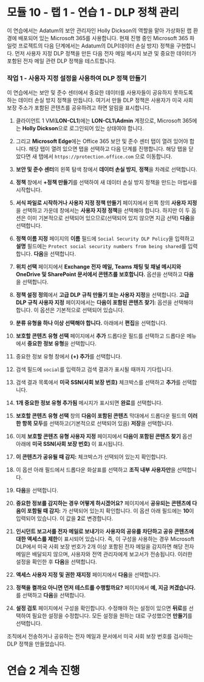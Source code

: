# 모듈 10 - 랩 1 - 연습 1 - DLP 정책 관리  


이 연습에서는 Adatum의 보안 관리자인 Holly Dickson의 역할을 맡아 가상화된 랩 환경에 배포되어 있는 Microsoft 365를 사용합니다. 현재 진행 중인 Microsoft 365 파일럿 프로젝트의 다음 단계에서는 Adatum의 DLP(데이터 손실 방지) 정책을 구현합니다. 먼저 사용자 지정 DLP 정책을 만든 다음 전자 메일 메시지 보관 및 중요한 데이터가 포함된 전자 메일 관련 DLP 정책을 테스트합니다. 

### 작업 1 - 사용자 지정 설정을 사용하여 DLP 정책 만들기

이 연습에서는 보안 및 준수 센터에서 중요한 데이터를 사용자들이 공유하지 못하도록 하는 데이터 손실 방지 정책을 만듭니다. 여기서 만들 DLP 정책은 사용자가 미국 사회 보장 주소가 포함된 콘텐츠를 공유하려고 하면 알림을 표시합니다.

1. 클라이언트 1 VM(**LON-CL1**)에는 **LON-CL1\Admin** 계정으로, Microsoft 365에는 **Holly Dickson**으로 로그인되어 있는 상태여야 합니다. 

2. 그리고 **Microsoft Edge**에는 Office 365 보안 및 준수 센터 탭이 열려 있어야 합니다. 해당 탭이 열려 있으면 탭을 선택하고 다음 단계를 진행합니다. 해당 탭을 닫았다면 새 탭에서 `https://protection.office.com` 으로 이동합니다.

3. **보안 및 준수 센터**의 왼쪽 탐색 창에서 **데이터 손실 방지**, **정책**을 차례로 선택합니다.

4. **정책** 창에서 **+정책 만들기**를 선택하여 새 데이터 손실 방지 정책을 만드는 마법사를 시작합니다.

5. **서식 파일로 시작하거나 사용자 지정 정책 만들기** 페이지에서 왼쪽 창의 **사용자 지정**을 선택하고 가운데 창에서는 **사용자 지정 정책**을 선택해야 합니다. 하지만 이 두 옵션은 이미 기본적으로 선택되어 있으므로(선택되어 있지 않으면 지금 선택) **다음**을 선택합니다.

6. **정책 이름 지정** 페이지의 **이름** 필드에 `Social Security DLP Policy`을 입력하고 **설명** 필드에는 `Protect social security numbers from being shared`를 입력합니다. **다음**을 선택합니다.

7. **위치 선택** 페이지에서 **Exchange 전자 메일, Teams 채팅 및 채널 메시지와 OneDrive 및 SharePoint 문서에서 콘텐츠를 보호합니다.** 옵션을 선택하고 **다음**을 선택합니다.

8. **정책 설정 정의**에서 **고급 DLP 규칙 만들기 또는 사용자 지정**을 선택합니다. **고급 DLP 규칙 사용자 지정** 페이지에서는 **다음이 포함된 콘텐츠 찾기:** 옵션을 선택해야 합니다. 이 옵션은 기본적으로 선택되어 있습니다.

9. **분류 유형을 하나 이상 선택해야 합니다.** 아래에서 **편집**을 선택합니다.

10. **보호할 콘텐츠 유형 선택** 페이지에서 **추가** 드롭다운 필드를 선택하고 드롭다운 메뉴에서 **중요한 정보 유형**을 선택합니다.

11. 중요한 정보 유형 창에서 **(+) 추가**를 선택합니다.

12. 검색 필드에 `social`를 입력하고 검색 결과가 표시될 때까지 기다립니다.

13. 검색 결과 목록에서 **미국 SSN(사회 보장 번호)** 체크박스를 선택하고 **추가**를 선택합니다.

14. **1개 중요한 정보 유형 추가됨** 메시지가 표시되면 **완료**를 선택합니다.

15. **보호할 콘텐츠 유형 선택** 창의 **다음이 포함된 콘텐츠** 막대에서 드롭다운 필드의 **이러한 항목 모두**를 선택하고(기본적으로 선택되어 있음) **저장**을 선택합니다.

16. 이제 **보호할 콘텐츠 유형 사용자 지정** 페이지에서 **다음이 포함된 콘텐츠 찾기** 옵션 아래에 **미국 SSN(사회 보장 번호)** 이 표시됩니다.

17. **이 콘텐츠가 공유될 때 감지:** 체크박스가 선택되어 있는지 확인합니다.

18. 이 옵션 아래 필드에서 드롭다운 화살표를 선택하고 **조직 내부 사용자만**을 선택합니다.

19. **다음**을 선택합니다.

20. **중요한 정보를 감지하는 경우 어떻게 하시겠어요?** 페이지에서 **공유되는 콘텐츠에 다음이 포함될 때 감지:** 가 선택되어 있는지 확인합니다. 이 옵션 아래 필드에는 **10**이 입력되어 있습니다. 이 값을 **2**로 변경합니다. 

21. **인시던트 보고서를 전자 메일로 보내기**와 **사용자의 공유를 차단하고 공유 콘텐츠에 대한 액세스를 제한**이 표시되어 있습니다.  즉, 이 구성을 사용하는 경우 Microsoft DLP에서 미국 사회 보장 번호가 2개 이상 포함된 전자 메일을 감지하면 해당 전자 메일은 배달되지 않으며, 사용자와 전역 관리자에게 보고서가 전송됩니다.  이러한 설정을 확인한 후 **다음**을 선택합니다.

21. **액세스 사용자 지정 및 권한 재지정** 페이지에서 **다음**을 선택합니다.

22. **정책을 켤까요 아니면 먼저 테스트를 수행할까요?** 페이지에서 **예, 지금 켜겠습니다.** 를 선택하고 **다음**을 선택합니다.

22. **설정 검토** 페이지에서 구성을 확인합니다. 수정해야 하는 설정이 있으면 **뒤로**를 선택하여 필요한 설정을 수정합니다. 모든 설정을 원하는 대로 구성했으면 **만들기**를 선택합니다.

조직에서 전송하거나 공유하는 전자 메일과 문서에서 미국 사회 보장 번호를 검사하는 DLP 정책을 만들었습니다.


# 연습 2 계속 진행 
